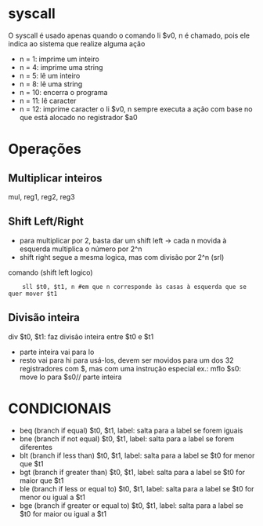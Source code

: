 # syscall
O syscall é usado apenas quando o comando li $v0, n é chamado, pois ele indica ao sistema que realize alguma ação
- n = 1: imprime um inteiro
- n = 4: imprime uma string
- n = 5: lê um inteiro
- n = 8: lê uma string
- n = 10: encerra o programa
- n = 11: lê caracter
- n = 12: imprime caracter
o li $v0, n sempre executa a ação com base no que está alocado no registrador $a0

# Operações
## Multiplicar inteiros
mul, reg1, reg2, reg3

## Shift Left/Right
- para multiplicar por 2, basta dar um shift left
	-> cada n movida à esquerda multiplica o número por 2^n
- shift right segue a mesma logica, mas com divisão por 2^n (srl)

comando (shift left logico)
```assembly
    sll $t0, $t1, n #em que n corresponde às casas à esquerda que se quer mover $t1
```

## Divisão inteira
div $t0, $t1: faz divisão inteira entre $t0 e $t1
- parte inteira vai para lo
- resto vai para hi
para usá-los, devem ser movidos para um dos 32 registradores com $, mas com uma instrução especial
ex.: mflo $s0: move lo para $s0// parte inteira

# CONDICIONAIS
- beq (branch if equal) $t0, $t1, label: salta para a label se forem iguais
- bne (branch if not equal) $t0, $t1, label: salta para a label se forem diferentes
- blt (branch if less than) $t0, $t1, label: salta para a label se $t0 for menor que $t1
- bgt (branch if greater than) $t0, $t1, label: salta para a label se $t0 for maior que $t1
- ble (branch if less or equal to) $t0, $t1, label: salta para a label se $t0 for menor ou igual a $t1
- bge (branch if greater or equal to) $t0, $t1, label: salta para a label se $t0 for maior ou igual a $t1